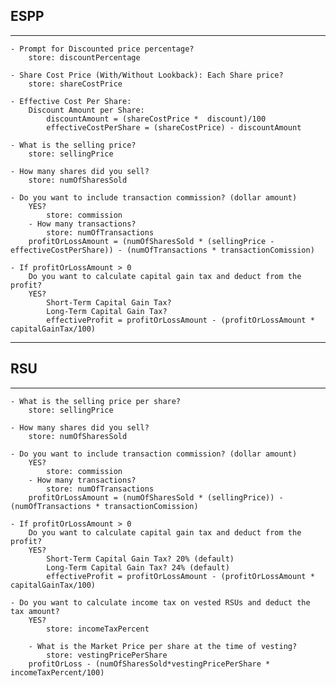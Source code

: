 ## ESPP

---

 	- Prompt for Discounted price percentage?
 		store: discountPercentage

 	- Share Cost Price (With/Without Lookback): Each Share price?
 		store: shareCostPrice

 	- Effective Cost Per Share: 
 		Discount Amount per Share: 
 			discountAmount = (shareCostPrice *  discount)/100
 			effectiveCostPerShare = (shareCostPrice) - discountAmount

	- What is the selling price?
		store: sellingPrice

	- How many shares did you sell?
		store: numOfSharesSold

	- Do you want to include transaction commission? (dollar amount)
		YES?
			store: commission
		- How many transactions?
			store: numOfTransactions
	    profitOrLossAmount = (numOfSharesSold * (sellingPrice - effectiveCostPerShare)) - (numOfTransactions * transactionComission)

	- If profitOrLossAmount > 0
		Do you want to calculate capital gain tax and deduct from the profit?
		YES?
			Short-Term Capital Gain Tax?
			Long-Term Capital Gain Tax?
			effectiveProfit = profitOrLossAmount - (profitOrLossAmount * capitalGainTax/100)

---

## RSU

---

	- What is the selling price per share?
		store: sellingPrice
	
	- How many shares did you sell?
		store: numOfSharesSold
		
	- Do you want to include transaction commission? (dollar amount)
		YES?
			store: commission
		- How many transactions?
			store: numOfTransactions
	    profitOrLossAmount = (numOfSharesSold * (sellingPrice)) - (numOfTransactions * transactionComission)

	- If profitOrLossAmount > 0
		Do you want to calculate capital gain tax and deduct from the profit?
		YES?
			Short-Term Capital Gain Tax? 20% (default)
			Long-Term Capital Gain Tax? 24% (default)
			effectiveProfit = profitOrLossAmount - (profitOrLossAmount * capitalGainTax/100)

	- Do you want to calculate income tax on vested RSUs and deduct the tax amount?
		YES?
			store: incomeTaxPercent

		- What is the Market Price per share at the time of vesting?
			store: vestingPricePerShare
		profitOrLoss - (numOfSharesSold*vestingPricePerShare * incomeTaxPercent/100)